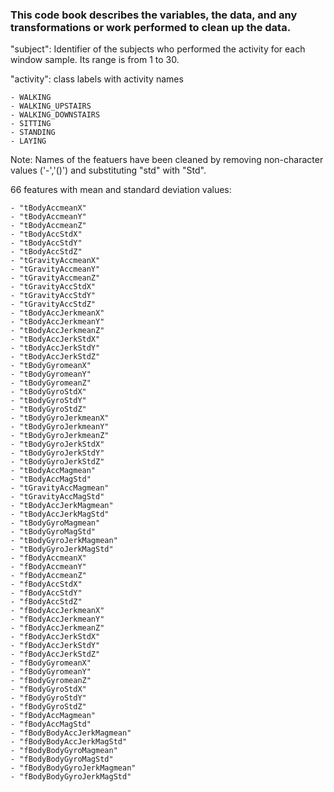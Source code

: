 ### This code book describes the variables, the data, and any transformations or work performed to clean up the data. 

"subject": Identifier of the subjects who performed the activity for each window sample. Its range is from 1 to 30.

"activity": class labels with activity names

	- WALKING
	- WALKING_UPSTAIRS 
	- WALKING_DOWNSTAIRS
	- SITTING
	- STANDING
 	- LAYING

Note: Names of the featuers have been cleaned by removing non-character values ('-','()') and substituting "std" with "Std". 

66 features with mean and standard deviation values:

	- "tBodyAccmeanX" 
	- "tBodyAccmeanY" 
	- "tBodyAccmeanZ" 
	- "tBodyAccStdX" 
	- "tBodyAccStdY" 
	- "tBodyAccStdZ" 
	- "tGravityAccmeanX" 
	- "tGravityAccmeanY" 
	- "tGravityAccmeanZ" 
	- "tGravityAccStdX" 
	- "tGravityAccStdY" 
	- "tGravityAccStdZ" 
	- "tBodyAccJerkmeanX" 
	- "tBodyAccJerkmeanY" 
	- "tBodyAccJerkmeanZ" 
	- "tBodyAccJerkStdX" 
	- "tBodyAccJerkStdY" 
	- "tBodyAccJerkStdZ" 
	- "tBodyGyromeanX" 
	- "tBodyGyromeanY" 
	- "tBodyGyromeanZ" 
	- "tBodyGyroStdX" 
	- "tBodyGyroStdY" 
	- "tBodyGyroStdZ" 
	- "tBodyGyroJerkmeanX" 
	- "tBodyGyroJerkmeanY" 
	- "tBodyGyroJerkmeanZ" 
	- "tBodyGyroJerkStdX" 
	- "tBodyGyroJerkStdY" 
	- "tBodyGyroJerkStdZ" 
	- "tBodyAccMagmean" 
	- "tBodyAccMagStd" 
	- "tGravityAccMagmean" 
	- "tGravityAccMagStd" 
	- "tBodyAccJerkMagmean" 
	- "tBodyAccJerkMagStd" 
	- "tBodyGyroMagmean" 
	- "tBodyGyroMagStd" 
	- "tBodyGyroJerkMagmean" 
	- "tBodyGyroJerkMagStd" 
	- "fBodyAccmeanX" 
	- "fBodyAccmeanY" 
	- "fBodyAccmeanZ" 
	- "fBodyAccStdX" 
	- "fBodyAccStdY" 
	- "fBodyAccStdZ" 
	- "fBodyAccJerkmeanX" 
	- "fBodyAccJerkmeanY" 
	- "fBodyAccJerkmeanZ" 
	- "fBodyAccJerkStdX" 
	- "fBodyAccJerkStdY" 
	- "fBodyAccJerkStdZ" 
	- "fBodyGyromeanX" 
	- "fBodyGyromeanY" 
	- "fBodyGyromeanZ" 
	- "fBodyGyroStdX" 
	- "fBodyGyroStdY" 
	- "fBodyGyroStdZ" 
	- "fBodyAccMagmean" 
	- "fBodyAccMagStd" 
	- "fBodyBodyAccJerkMagmean" 
	- "fBodyBodyAccJerkMagStd" 
	- "fBodyBodyGyroMagmean" 
	- "fBodyBodyGyroMagStd" 
	- "fBodyBodyGyroJerkMagmean" 
	- "fBodyBodyGyroJerkMagStd"
